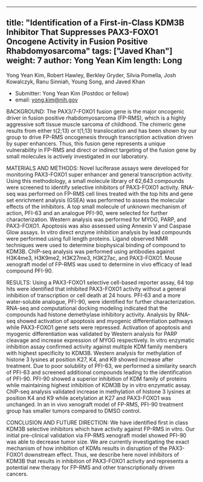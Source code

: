 







---
title: "Identification of a First-in-Class KDM3B Inhibitor That Suppresses PAX3-FOXO1 Oncogene Activity in Fusion Positive Rhabdomyosarcoma"
tags: ["Javed Khan"]
weight: 7
author: Yong Yean Kim
length: Long           
---

Yong Yean Kim, Robert Hawley, Berkley Gryder, Silvia Pomella, Josh Kowalczyk, Ranu Sinniah, Young Song, and Javed Khan

- Submitter: Yong Yean Kim (Postdoc or fellow)
- email: yong.kim@nih.gov
                  
BACKGROUND: The PAX3/7-FOXO1 fusion gene is the major oncogenic driver in fusion positive rhabdomyosarcoma (FP-RMS), which is a highly aggressive soft tissue muscle sarcoma of childhood. The chimeric gene results from either t(2;13) or t(1;13) translocation and has been shown by our group to drive FP-RMS oncogenesis through transcription activation driven by super enhancers.  Thus, this fusion gene represents a unique vulnerability in FP-RMS and direct or indirect targeting of the fusion gene by small molecules is actively investigated in our laboratory. 

MATERIALS AND METHODS: Novel luciferase assays were developed for monitoring PAX3-FOXO1 super enhancer and general transcription activity.  Using this methodology, a small molecule library of 62,643 compounds were screened to identify selective inhibitors of PAX3-FOXO1 activity. RNA-seq was performed on FP-RMS cell lines treated with the top hits and gene set enrichment analysis (GSEA) was performed to assess the molecular effects of the inhibitors. A top small molecule of unknown mechanism of action, PFI-63 and an analogue PFI-90, were selected for further characterization.  Western analysis was performed for MYOG, PARP, and PAX3-FOXO1.  Apoptosis was also assessed using Annexin V and Caspase Glow assays.  In vitro direct enzyme inhibition analysis by lead compounds were performed using full length proteins.  Ligand observed NMR techniques were used to determine biophysical binding of compound to KDM3B. ChIP-seq analysis was performed using antibodies against H3K4me3, H3K9me2, H3K27me3, H3K27ac, and PAX3-FOXO1.  Mouse xenograft model of FP-RMS was used to determine in vivo efficacy of lead compound PFI-90.

RESULTS: Using a PAX3-FOXO1 selective cell-based reporter assay, 64 top hits were identified that inhibited PAX3-FOXO1 activity without a general inhibition of transcription or cell death at 24 hours.  PFI-63 and a more water-soluble analogue, PFI-90, were identified for further characterization. RNA-seq and computational docking modeling indicated that the compounds had histone demethylase inhibitory activity.  Analysis by RNA-seq showed activation of apoptosis and myogenic differentiation pathways while PAX3-FOXO1 gene sets were repressed. Activation of apoptosis and myogenic differentiation was validated by Western analysis for PARP cleavage and increase expression of MYOG respectively. In vitro enzymatic inhibition assay confirmed activity against multiple KDM family members with highest specificity to KDM3B.  Western analysis for methylation of histone 3 lysines at position K27, K4, and K9 showed increase after treatment.  Due to poor solubility of PFI-63, we performed a similarity search of PFI-63 and screened additional compounds leading to the identification of PFI-90.  PFI-90 showed a superior inhibition of KDM family of proteins while maintaining highest inhibition of KDM3B by in vitro enzymatic assay.  ChIP-seq analysis validated increase in methylation of histone 3 lysines at position K4 and K9 while acetylation at K27 and PAX3-FOXO1 was unchanged.  In an in vivo xenograft model of FP-RMS, PFI-90 treatment group has smaller tumors compared to DMSO control.  

CONCLUSION AND FUTURE DIRECTION: We have identified first in class KDM3B selective inhibitors which have activity against FP-RMS in vitro. Our initial pre-clinical validation via FP-RMS xenograft model showed PFI-90 was able to decrease tumor size.  We are currently investigating the exact mechanism of how inhibition of KDMs results in disruption of the PAX3-FOXO1 downstream effect.  Thus, we describe here novel inhibitors of KDM3B that results in inhibition of PAX3-FOXO1 activity and represents a potential new therapy for FP-RMS and other transcriptionally driven cancers.

























